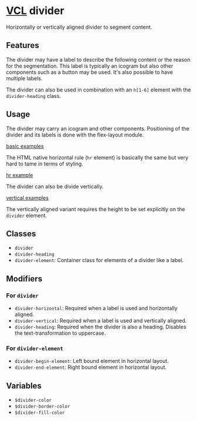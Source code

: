 # [VCL](https://vcl.github.io/vcl/) divider

Horizontally or vertically aligned divider to segment content.

## Features

The divider may have a label to describe the following
content or the reason for the segmentation.
This label is typically an icogram but also other components such as
a button may be used. It's also possible to have multiple labels.

The divider can also be used in combination with an `h[1-6]` element
with the `divider-heading` class.

## Usage

The divider may carry an icogram and other components. Positioning of the
divider and its labels is done with the flex-layout module.

[basic examples](/demo/example-basic.html)

The HTML native horizontal rule (`hr` element) is basically the same
but very hard to tame in terms of styling.

[hr example](/demo/example-hr.html)

The divider can also be divide vertically.

[vertical examples](/demo/example-vertical.html)

The vertically aligned variant requires the height to be set explicitly on the
`divider` element.

## Classes

- `divider`
- `divider-heading`
- `divider-element`: Container class for elements of a divider like a
label.

## Modifiers

### For `divider`

- `divider-horizontal`: Required when a label is used and horizontally
  aligned.
- `divider-vertical`: Required when a label is used and vertically
  aligned.
- `divider-heading`: Required when the divider is also a heading.
Disables the text-transformation to uppercase.

### For `divider-element`

- `divider-begin-element`: Left bound element in horizontal layout.
- `divider-end-element`: Right bound element in horizontal layout.

## Variables

- `$divider-color`
- `$divider-border-color`
- `$divider-fill-color`
